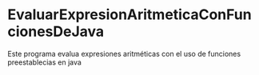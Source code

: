 # EvaluarExpresionAritmeticaConFuncionesDeJava
Este programa evalua expresiones aritméticas con el uso de funciones preestablecias en java
